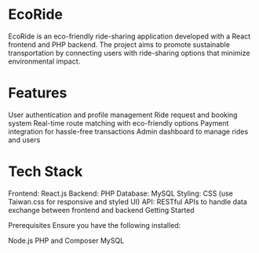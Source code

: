 # EcoRide
EcoRide is an eco-friendly ride-sharing application developed with a React frontend and PHP backend. The project aims to promote sustainable transportation by connecting users with ride-sharing options that minimize environmental impact.

# Features

User authentication and profile management
Ride request and booking system
Real-time route matching with eco-friendly options
Payment integration for hassle-free transactions
Admin dashboard to manage rides and users

# Tech Stack

Frontend: React.js
Backend: PHP
Database: MySQL
Styling: CSS (use Taiwan.css for responsive and styled UI)
API: RESTful APIs to handle data exchange between frontend and backend
Getting Started

Prerequisites
Ensure you have the following installed:

Node.js
PHP and Composer
MySQL

